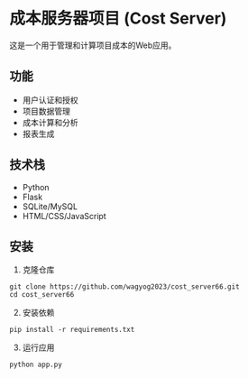 # 成本服务器项目 (Cost Server)

这是一个用于管理和计算项目成本的Web应用。

## 功能

- 用户认证和授权
- 项目数据管理
- 成本计算和分析
- 报表生成

## 技术栈

- Python
- Flask
- SQLite/MySQL
- HTML/CSS/JavaScript

## 安装

1. 克隆仓库
```
git clone https://github.com/wagyog2023/cost_server66.git
cd cost_server66
```

2. 安装依赖
```
pip install -r requirements.txt
```

3. 运行应用
```
python app.py
```
